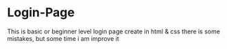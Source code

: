 # Login-Page
This is basic or beginner level login page create in html &amp; css there is some mistakes, but some time i am improve it
